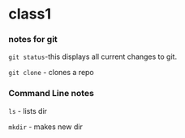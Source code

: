 # class1

### notes for git

`git status`-this displays all current changes to git.

`git clone` - clones a repo

### Command Line notes

`ls` - lists dir

`mkdir` - makes new dir
